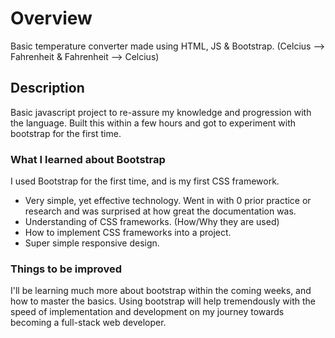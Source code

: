 # Overview
Basic temperature converter made using HTML, JS & Bootstrap. (Celcius --> Fahrenheit & Fahrenheit --> Celcius)

## Description
Basic javascript project to re-assure my knowledge and progression with the language. Built this within a few hours and got to experiment with bootstrap for the first time.

### What I learned about Bootstrap
I used Bootstrap for the first time, and is my first CSS framework. 
* Very simple, yet effective technology. Went in with 0 prior practice or research and was surprised at how great the documentation was.
* Understanding of CSS frameworks. (How/Why they are used)
* How to implement CSS frameworks into a project.
* Super simple responsive design.

### Things to be improved
I'll be learning much more about bootstrap within the coming weeks, and how to master the basics. Using bootstrap will help tremendously with the speed of implementation and development on my journey towards becoming a full-stack web developer.
